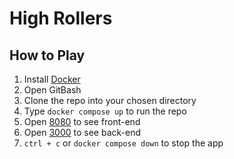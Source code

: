 # High Rollers

## How to Play

1. Install [Docker](https://www.docker.com/)
2. Open GitBash
3. Clone the repo into your chosen directory
4. Type ```docker compose up``` to run the repo
5. Open [8080](http://localhost:8080/) to see front-end
6. Open [3000](http://localhost:3000/) to see back-end
7. ```ctrl + c``` or ```docker compose down``` to stop the app